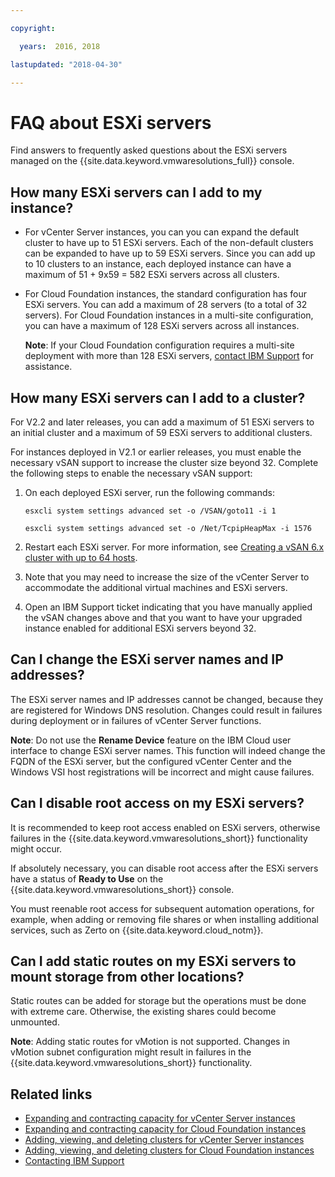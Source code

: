 ```yaml
---

copyright:

  years:  2016, 2018

lastupdated: "2018-04-30"

---
```


# FAQ about ESXi servers

Find answers to frequently asked questions about the ESXi servers managed on the {{site.data.keyword.vmwaresolutions_full}} console.

## How many ESXi servers can I add to my instance?

* For vCenter Server instances, you can you can expand the default cluster to have up to 51 ESXi servers. Each of the non-default clusters can be expanded to have up to 59 ESXi servers. Since you can add up to 10 clusters to an instance,  each deployed instance can have a maximum of 51 + 9x59 = 582 ESXi servers across all clusters.
* For Cloud Foundation instances, the standard configuration has four ESXi servers. You can add a maximum of 28 servers (to a total of 32 servers). For Cloud Foundation instances in a multi-site configuration, you can have a maximum of 128 ESXi servers across all instances.

  **Note**: If your Cloud Foundation configuration requires a multi-site deployment with more than 128 ESXi servers, [contact IBM Support](trbl_support.html) for assistance.

## How many ESXi servers can I add to a cluster?

For V2.2 and later releases, you can add a maximum of 51 ESXi servers to an initial cluster and a maximum of 59 ESXi servers to additional clusters.

For instances deployed in V2.1 or earlier releases, you must enable the necessary vSAN support to increase the cluster size beyond 32. Complete the following steps to enable the necessary vSAN support:

1. On each deployed ESXi server, run the following commands:

   `esxcli system settings advanced set -o /VSAN/goto11 -i 1`

   `esxcli system settings advanced set -o /Net/TcpipHeapMax -i 1576`

2. Restart each ESXi server. For more information, see [Creating a vSAN 6.x cluster with up to 64 hosts](https://kb.vmware.com/s/article/2110081).
3. Note that you may need to increase the size of the vCenter Server to accommodate the additional virtual machines and ESXi servers.
4. Open an IBM Support ticket indicating that you have manually applied the vSAN changes above and that you want to have your upgraded instance enabled for additional ESXi servers beyond 32.

## Can I change the ESXi server names and IP addresses?

The ESXi server names and IP addresses cannot be changed, because they are registered for Windows DNS resolution. Changes could result in failures during deployment or in failures of vCenter Server functions.

**Note**: Do not use the **Rename Device** feature on the IBM Cloud user interface to change ESXi server names. This function will indeed change the FQDN of the ESXi server, but the configured vCenter Center and the Windows VSI host registrations will be incorrect and might cause failures.

## Can I disable root access on my ESXi servers?

It is recommended to keep root access enabled on ESXi servers, otherwise failures in the {{site.data.keyword.vmwaresolutions_short}} functionality might occur.

If absolutely necessary, you can disable root access after the ESXi servers have a status of **Ready to Use** on the {{site.data.keyword.vmwaresolutions_short}} console.

You must reenable root access for subsequent automation operations, for example, when adding or removing file shares or when installing additional services, such as Zerto on {{site.data.keyword.cloud_notm}}.

## Can I add static routes on my ESXi servers to mount storage from other locations?

Static routes can be added for storage but the operations must be done with extreme care. Otherwise, the existing shares could become unmounted.

**Note**: Adding static routes for vMotion is not supported. Changes in vMotion subnet configuration might result in failures in the {{site.data.keyword.vmwaresolutions_short}} functionality.

## Related links

* [Expanding and contracting capacity for vCenter Server instances](../vcenter/vc_addingremovingservers.html)
* [Expanding and contracting capacity for Cloud Foundation instances](../sddc/sd_addingremovingservers.html)
* [Adding, viewing, and deleting clusters for vCenter Server instances](../vcenter/vc_addingviewingclusters.html)
* [Adding, viewing, and deleting clusters for Cloud Foundation instances](../sddc/sd_addingviewingclusters.html)
* [Contacting IBM Support](trbl_support.html)
